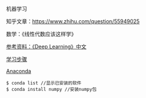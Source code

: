 机器学习

知乎文章：https://www.zhihu.com/question/55949025

数学：《线性代数应该这样学》

[参考资料：《Deep Learning》中文](
https://github.com/exacity/deeplearningbook-chinese)

[学习步骤](https://mp.weixin.qq.com/s?__biz=MzIwNzc2NTk0NQ==&mid=2247483731&idx=1&sn=ba33e72f35defc87393a46f00ca2e909&chksm=970c2985a07ba093619a4ee00a3ab3b6b64219e6ed916cbd235b7c2f6f7acd30f036e560c783#rd)

[Anaconda](https://www.anaconda.com/download/#linux)
```
$ conda list //显示已安装的软件
$ conda install numpy //安装numpy包
```
